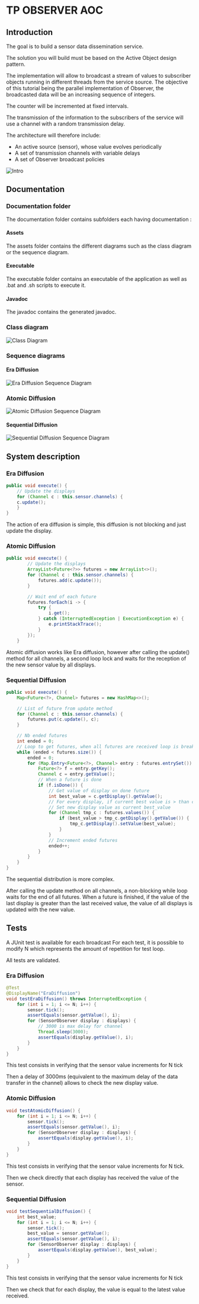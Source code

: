 # TP OBSERVER AOC

## Introduction
The goal is to build a sensor data dissemination service. 

The solution you will build must be based on the Active Object design pattern.

The implementation will allow to broadcast a stream of values to subscriber objects running in different threads from the service source.
The objective of this tutorial being the parallel implementation of Observer, the broadcasted data will be an increasing sequence of integers.

The counter will be incremented at fixed intervals.

The transmission of the information to the subscribers of the service will use a channel with a random transmission delay.

The architecture will therefore include:
- An active source (sensor), whose value evolves periodically
- A set of transmission channels with variable delays
- A set of Observer broadcast policies

![Intro](documentation/assets/intro.png)

## Documentation

### Documentation folder

The documentation folder contains subfolders each having documentation :

#### Assets
The assets folder contains the different diagrams such as the class diagram or the sequence diagram.

#### Executable
The executable folder contains an executable of the application as well as .bat and .sh scripts to execute it.

#### Javadoc
The javadoc contains the generated javadoc.


### Class diagram

![Class Diagram](documentation/assets/diagram_class.svg)

### Sequence diagrams

#### Era Diffusion
![Era Diffusion Sequence Diagram](documentation/assets/era_sequence_diagram.svg)

### Atomic Diffusion
![Atomic Diffusion Sequence Diagram](documentation/assets/atomic_sequence_diagram.svg)

#### Sequential Diffusion
![Sequential Diffusion Sequence Diagram](documentation/assets/sequential_sequence_diagram.svg)

## System description

### Era Diffusion
```java
public void execute() {
    // Update the displays
    for (Channel c : this.sensor.channels) {
    c.update();
    }
}
```
The action of era diffusion is simple, this diffusion is not blocking and just update the display.

### Atomic Diffusion
```java
public void execute() {
        // Update the displays
        ArrayList<Future<?>> futures = new ArrayList<>();
        for (Channel c : this.sensor.channels) {
            futures.add(c.update());
        }

        // Wait end of each future
        futures.forEach(i -> {
            try {
                i.get();
            } catch (InterruptedException | ExecutionException e) {
                e.printStackTrace();
            }
        });
    }
```

Atomic diffusion works like Era diffusion, however after calling the update() method for all channels, a second loop lock and waits for the reception of the new sensor value by all displays.

### Sequential Diffusion
```java
public void execute() {
    Map<Future<?>, Channel> futures = new HashMap<>();

    // List of future from update method
    for (Channel c : this.sensor.channels) {
        futures.put(c.update(), c);
    }

    // Nb ended futures
    int ended = 0;
    // Loop to get futures, when all futures are received loop is break
    while (ended < futures.size()) {
        ended = 0;
        for (Map.Entry<Future<?>, Channel> entry : futures.entrySet()) {
            Future<?> f = entry.getKey();
            Channel c = entry.getValue();
            // When a future is done
            if (f.isDone()) {
                // Get value of display on done future
                int best_value = c.getDisplay().getValue();
                // For every display, if current best value is > than current
                // Set new display value as current best_value
                for (Channel tmp_c : futures.values()) {
                    if (best_value > tmp_c.getDisplay().getValue()) {
                        tmp_c.getDisplay().setValue(best_value);
                    }
                }
                // Increment ended futures
                ended++;
            }
        }
    }
}
```

The sequential distribution is more complex.

After calling the update method on all channels, a non-blocking while loop waits for the end of all futures.
When a future is finished, if the value of the last display is greater than the last received value, the value of all displays is updated with the new value.

## Tests
A JUnit test is available for each broadcast
For each test, it is possible to modify N which represents the amount of repetition for test loop.

All tests are validated.

### Era Diffusion
```java
@Test
@DisplayName("EraDiffusion")
void testEraDiffusion() throws InterruptedException {
    for (int i = 1; i <= N; i++) {
        sensor.tick();
        assertEquals(sensor.getValue(), i);
        for (SensorObserver display : displays) {
            // 3000 is max delay for channel
            Thread.sleep(3000);
            assertEquals(display.getValue(), i);
        }
    }
}
```

This test consists in verifying that the sensor value increments for N tick

Then a delay of 3000ms (equivalent to the maximum delay of the data transfer in the channel) allows to check the new display value.

### Atomic Diffusion

```java
void testAtomicDiffusion() {
    for (int i = 1; i <= N; i++) {
        sensor.tick();
        assertEquals(sensor.getValue(), i);
        for (SensorObserver display : displays) {
            assertEquals(display.getValue(), i);
        }
    }
}
```

This test consists in verifying that the sensor value increments for N tick.

Then we check directly that each display has received the value of the sensor.


### Sequential Diffusion

```java
void testSequentialDiffusion() {
    int best_value;
    for (int i = 1; i <= N; i++) {
        sensor.tick();
        best_value = sensor.getValue();
        assertEquals(sensor.getValue(), i);
        for (SensorObserver display : displays) {
            assertEquals(display.getValue(), best_value);
        }
    }
}
```

This test consists in verifying that the sensor value increments for N tick

Then we check that for each display, the value is equal to the latest value received.
